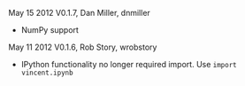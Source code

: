 May 15 2012 V0.1.7, Dan Miller, dnmiller

* NumPy support

May 11 2012 V0.1.6, Rob Story, wrobstory

* IPython functionality no longer required import. Use ```import vincent.ipynb```

